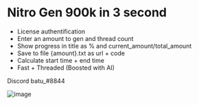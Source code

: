 # Nitro Gen 900k in 3 second
+ License authentification
+ Enter an amount to gen and thread count
+ Show progress in title as % and current_amount/total_amount
+ Save to file {amount}.txt as url + code
+ Calculate start time + end time
+ Fast + Threaded (Boosted with AI)

Discord batu_#8844

![image](https://user-images.githubusercontent.com/120246386/236606318-5e60e486-1a1b-4d4e-837d-cc7f8a8fd577.png)
